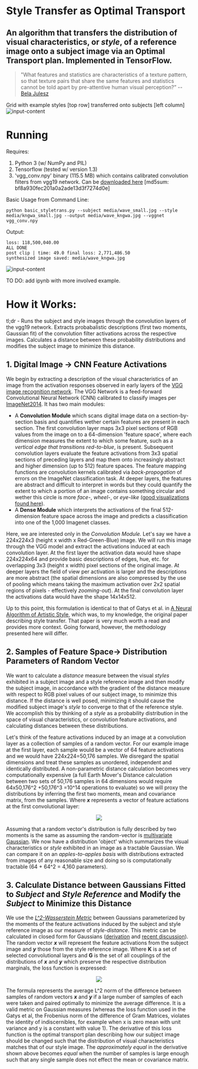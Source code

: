 # Style Transfer as Optimal Transport 

## An algorithm that transfers the distribution of visual characteristics, or *style*, of a reference image onto a subject image via an Optimal Transport plan. Implemented in TensorFlow. 

>"What features and statistics are characteristics of a texture pattern, so that texture pairs that share the same features and statistics cannot be told apart by pre-attentive human visual perception?” -- [Bela Julesz](https://en.wikipedia.org/wiki/B%C3%A9la_Julesz)

Grid with example styles [top row] transferred onto subjects [left column]
![input-content](media/medium_panel.jpg)



# Running

Requires:
 1. Python 3 (w/ NumPy and PIL)
 2. Tensorflow (tested w/ version 1.3)
 3. 'vgg_conv.npy' binary (115.5 MB) which contains calibrated convolution filters from vgg19 network. Can be [downloaded here](https://app.box.com/v/vgg19-conv-npy) [md5sum: bf8a930fec201a0a2ade13d3f7274d0e]

Basic Usage from Command Line:

```
python basic_styletrans.py --subject media/wave_small.jpg --style media/kngwa_small.jpg --output media/wave_kngwa.jpg --vggnet vgg_conv.npy
```
Output:
```
loss: 118,500,040.00
ALL DONE 
post clip | time: 49.0 final loss: 2,771,486.50
synthesized image saved: media/wave_kngwa.jpg
```

![input-content](media/wave_kngwa_frame.jpg)

TO DO: add ipynb with more involved example.

# How it Works:

tl;dr - Runs the subject and style images through the convolution layers of the vgg19 network. Extracts probabalistic descriptions (first two moments, Gaussian fit) of the convolution filter activations across the respective images. Calculates a distance between these probability distributions and modifies the subject image to minimize this distance.  

## 1. Digital Image -> CNN Feature Activations

We begin by extracting a description of the visual characteristics of an image from the activation responses observed in early layers of the [VGG image recognition network](https://arxiv.org/pdf/1409.1556.pdf). The VGG Network is a feed-forward Convolutional Neural Network (CNN) calibrated to classify images per [ImageNet2014](http://www.image-net.org/). It has two main modules:
 * A **Convolution Module** which scans digital image data on a section-by-section basis and quantifies wether certain features are present in each section. The first convolution layer maps 3x3 pixel sections of RGB values from the image on to a 64-dimension 'feature space', where each dimension measures the extent to which some feature, such as a *vertical edge that transitions red-to-blue*, is present. Subsequent convolution layers evaluate the feature activations from 3x3 spatial sections of preceding layers and map them onto increasingly abstract and higher dimension (up to 512) feature spaces. The feature mapping functions are convolution kernels calibrated via *back-propogation* of errors on the ImageNet classification task. At deeper layers, the features are abstract and difficult to interpret in words but they could quantify the extent to which a portion of an image contains something circular and wether this circle is more *face-*, *wheel-*, or *eye-like* ([good visualizations found here](http://yosinski.com/deepvis#toolbox)). 
 * A **Dense Module** which interprets the activations of the final 512-dimension feature space across the image and predicts a classification into one of the 1,000 Imagenet classes. 
 
Here, we are interested only in the *Convolution Module.* Let's say we have a 224x224x3 (height x width x Red-Green-Blue) image. We will run this image through the VGG model and extract the activations induced at each convolution layer. At the first layer the activation data would have shape 224x224x64 and provide basic descriptions of edges, hue, etc. for overlapping 3x3 (height x width) pixel sections of the original image. At deeper layers the field of view per activation is larger and the descriptions are more abstract (the spatial dimensions are also compressed by the use of pooling which means taking the maximum activation over 2x2 spatial regions of pixels - effectively *zooming-out*). At the final convolution layer the activations data would have the shape 14x14x512. 

Up to this point, this formulation is identical to that of Gatys et al. in [A Neural Algorithm of Artistic Style](https://arxiv.org/pdf/1508.06576.pdf), which was, to my knowledge, the original paper describing style transfer. That paper is very much worth a read and provides more context. Going forward, however, the methodology presented here will differ. 

## 2. Samples of Feature Space-> Distribution Parameters of Random Vector

We want to calculate a *distance* measure between the visual *styles* exhibited in a subject image and a style reference image and then modify the subject image, in accordance with the gradient of the distance measure with respect to RGB pixel values of our subject image, to minimize this distance. If the distance is well posed, minimizing it should cause the modified subject image's *style* to converge to that of the reference style. We accomplish this by thinking of a *style* as a probability distribution in the space of visual characteristics, or convolution feature activations, and calculating distances between these distributions.

Let's think of the feature activations induced by an image at a convolution layer as a collection of samples of a random vector. For our example image at the first layer, each sample would be a vector of 64 feature activations and we would have 224x224=50,176 samples. We disregard the spatial dimensions and treat these samples as unordered, independent and identically distributed. A non-parametric distance calculation becomes very computationally expensive (a full Earth Mover's Distance calculation between two sets of 50,176 samples in 64 dimensions would require 64x50,176^2 +50,176^3 =10^14 operations to evaluate) so we will proxy the distributions by inferring the first two moments, mean and covariance matrix, from the samples. Where **_x_** represents a vector of feature actiations at the first convolutional layer:

<p align = 'center'>
<img src = 'media/mean_cov.png'>
</p>

Assuming that a random vector's distribution is fully described by two moments is the same as assuming the random-vector is [multivariate Gaussian](https://en.wikipedia.org/wiki/Multivariate_normal_distribution). We now have a distribution 'object' which summarizes the visual characteristics or *style* exhibited in an image as a tractable Gaussian. We can compare it on an *apples-to-apples basis* with distributions extracted from images of any reasonable size and doing so is computationally tractable (64 + 64^2 = 4,160 parameters). 


## 3. Calculate Distance between Gaussians Fitted to *Subject*  and *Style Reference* and Modify the *Subject* to Minimize this Distance

We use the [*L^2-Wasserstein Metric*](https://en.wikipedia.org/wiki/Wasserstein_metric) between Gaussians parameterized by the moments of the feature activations induced by the subject and style reference image as our measure of *style-distance*. This metric can be calculated in closed form for Gaussians ([derivation](https://projecteuclid.org/download/pdf_1/euclid.mmj/1029003026) and [recent discussion](https://arxiv.org/pdf/0801.2250.pdf)). The random vector **_x_** will represent the feature activations from the subject image and **_y_** those from the style reference image. Where **K** is a set of selected convolutional layers and **G** is the set of all couplings of the distributions of **_x_** and **_y_** which preserve the respective distribution marginals, the loss function is expressed:

<p align = 'center'>
<img src = 'media/loss.png'>
</p>


The formula represents the average L^2 norm of the difference between samples of random vectors **_x_** and **_y_** if a large number of samples of each were taken and paired optimally to minimize the average difference. It is a valid metric on Gaussian measures (whereas the loss function used in the Gatys et al, the Frobenius norm of the difference of Gram Matrices, violates the identity of indiscernibles, for example when x is zero mean with unit variance and y is a constant with value 1). The derivative of this loss function is the optimal transport plan describing how our subject image should be changed such that the distribution of visual characteristics matches that of our style image. The *approximately equal* in the derivative shown above becomes *equal* when the number of samples is large enough such that any single sample does not effect the mean or covariance matrix.
